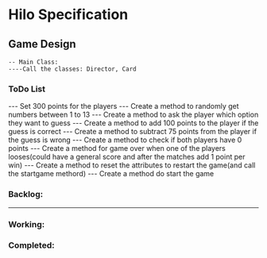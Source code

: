 # Hilo Specification
## Game Design

    -- Main Class:
    ----Call the classes: Director, Card



### ToDo List
--- Set 300 points for the players
--- Create a method to randomly get numbers between 1 to 13 
--- Create a method to ask the player which option they want to guess
--- Create a method to add 100 points to the player  if the guess is correct
--- Create a method to subtract 75 points from the player if the guess is wrong
--- Create a method to check if both players have 0 points
--- Create a method for game over when one of the players looses(could have a general score and after the matches add 1 point per win)
--- Create a method to reset the attributes to restart the game(and call the startgame methord)
--- Create a method do start the game

### Backlog:
--- 


### Working:



### Completed:

